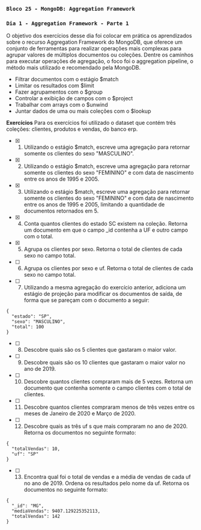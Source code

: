 ### `Bloco 25 - MongoDB: Aggregation Framework`
### `Dia 1 - Aggregation Framework - Parte 1`

O objetivo dos exercícios desse dia foi colocar em prática os aprendizados sobre o recurso Aggregation Framework do MongoDB, que oferece um conjunto de ferramentas para realizar operações mais complexas para agrupar valores de múltiplos documentos ou coleções. Dentre os caminhos para executar operações de agregação, o foco foi o aggregation pipeline, o método mais utilizado e recomendado pela MongoDB.
  - Filtrar documentos com o estágio $match
  - Limitar os resultados com $limit
  - Fazer agrupamentos com o $group
  - Controlar a exibição de campos com o $project
  - Trabalhar com arrays com o $unwind
  - Juntar dados de uma ou mais coleções com o $lookup

**Exercícios**
Para os exercícios foi utilizado o dataset que contém três coleções: clientes, produtos e vendas, do banco erp.

- [x] 1. Utilizando o estágio $match, escreve uma agregação para retornar somente os clientes do sexo "MASCULINO".
- [x] 2. Utilizando o estágio $match, escreve uma agregação para retornar somente os clientes do sexo "FEMININO" e com data de nascimento entre os anos de 1995 e 2005.
- [x] 3. Utilizando o estágio $match, escreve uma agregação para retornar somente os clientes do sexo "FEMININO" e com data de nascimento entre os anos de 1995 e 2005, limitando a quantidade de documentos retornados em 5.
- [x] 4. Conta quantos clientes do estado SC existem na coleção. Retorna um documento em que o campo _id contenha a UF e outro campo com o total.
- [x] 5. Agrupa os clientes por sexo. Retorna o total de clientes de cada sexo no campo total.
- [ ] 6. Agrupa os clientes por sexo e uf. Retorna o total de clientes de cada sexo no campo total.
- [ ] 7. Utilizando a mesma agregação do exercício anterior, adiciona um estágio de projeção para modificar os documentos de saída, de forma que se pareçam com o documento a seguir:
```
{
  "estado": "SP",
  "sexo": "MASCULINO",
  "total": 100
}
```
- [ ] 8. Descobre quais são os 5 clientes que gastaram o maior valor.
- [ ] 9. Descobre quais são os 10 clientes que gastaram o maior valor no ano de 2019.
- [ ] 10. Descobre quantos clientes compraram mais de 5 vezes. Retorna um documento que contenha somente o campo clientes com o total de clientes.
- [ ] 11. Descobre quantos clientes compraram menos de três vezes entre os meses de Janeiro de 2020 e Março de 2020.
- [ ] 12. Descobre quais as três uf s que mais compraram no ano de 2020. Retorna os documentos no seguinte formato:
```
{
  "totalVendas": 10,
  "uf": "SP"
}
```
- [ ] 13. Encontra qual foi o total de vendas e a média de vendas de cada uf no ano de 2019. Ordena os resultados pelo nome da uf. Retorna os documentos no seguinte formato:
```
{
  "_id": "MG",
  "mediaVendas": 9407.129225352113,
  "totalVendas": 142
}
```
